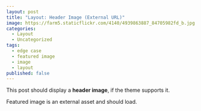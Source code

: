 ```yaml
---
layout: post
title: "Layout: Header Image (External URL)"
image: https://farm5.staticflickr.com/4140/4939863887_84705982fd_b.jpg
categories:
  - Layout
  - Uncategorized
tags:
  - edge case
  - featured image
  - image
  - layout
published: false
---
```


This post should display a **header image**, if the theme supports it.

Featured image is an external asset and should load.
